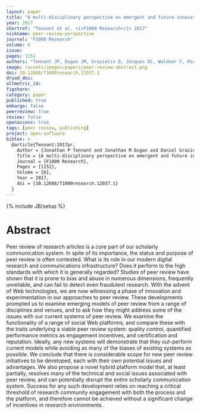 ```yaml
---
layout: paper
title: "A multi-disciplinary perspective on emergent and future innovations in peer review"
year: 2017
shortref: "Tennant et al. <i>F1000 Research</i> 2017"
nickname: peer-review-perspective
journal: "F1000 Research"
volume: 6
issue:
pages: 1151
authors: "Tennant JP, Dugan JM, Graziotin D, Jacques DC, Waldner F, Mietchen D, Elkhatib Y, Collister LB, Pikas CK, Crick T, Masuzzo P, Caravaggi A, Berg DR, Niemeyer KE, Ross-Hellauer T, Mannheimer S, Rigling L, Katz DS, Greshake B, Pacheco-Mendoza J, Fatima N, Poblet M, Isaakidis M, Erwin Irawan D, Renaut S, Madan CR, Matthias L, Nørgaard Kjær J, O'Donnell DP, Neylon C, Kearns S, Selvaraju M, Colomb K"
image: /assets/images/papers/peer-review-abstract.png
doi: 10.12688/f1000research.12037.1
dryad_doi:
altmetric_id:
figshare:
category: paper
published: true
embargo: false
peerreview: true
review: false
openaccess: true
tags: [peer review, publishing]
project: open-software
bibtex: >
  @article{Tennant:2017pr,
    Author = {Jonathan P Tennant and Jonathan M Dugan and Daniel Graziotin and Damien C Jacques and Fran\c{c}ois Waldner and Daniel Mietchen and Yehia Elkhatib and Lauren B.~Collister and Christina K Pikas and Tom Crick and Paola Masuzzo and Anthony Caravaggi and Devin R Berg and Kyle E Niemeyer and Tony Ross-Hellauer and Sara Mannheimer and Lillian Rigling and Daniel S Katz and Bastian Greshake and Josmel Pacheco-Mendoza and Nazeefa Fatima and Marta Poblet and Marios Isaakidis and Dasapta Erwin Irawan and S\'{e}bastien Renaut and Christopher R Madan and Lisa Matthias and Jesper N{\o}rgaard Kj\ae{}r and Daniel Paul O'Donnell and Cameron Neylon and Sarah Kearns and Manojkumar Selvaraju and Julien Colomb},
    Title = {A multi-disciplinary perspective on emergent and future innovations in peer review},
    Journal = {F1000 Research},
    Pages = {1151},
    Volume = {6},
    Year = 2017,
    doi = {10.12688/f1000research.12037.1}
  }
---
```

{% include JB/setup %}

# Abstract

Peer review of research articles is a core part of our scholarly communication system. In spite of its importance, the status and purpose of peer review is often contested. What is its role in our modern digital research and communications infrastructure? Does it perform to the high standards with which it is generally regarded? Studies of peer review have shown that it is prone to bias and abuse in numerous dimensions, frequently unreliable, and can fail to detect even fraudulent research. With the advent of Web technologies, we are now witnessing a phase of innovation and experimentation in our approaches to peer review. These developments prompted us to examine emerging models of peer review from a range of disciplines and venues, and to ask how they might address some of the issues with our current systems of peer review. We examine the functionality of a range of social Web platforms, and compare these with the traits underlying a viable peer review system: quality control, quantified performance metrics as engagement incentives, and certification and reputation. Ideally, any new systems will demonstrate that they out-perform current models while avoiding as many of the biases of existing systems as possible. We conclude that there is considerable scope for new peer review initiatives to be developed, each with their own potential issues and advantages. We also propose a novel hybrid platform model that, at least partially, resolves many of the technical and social issues associated with peer review, and can potentially disrupt the entire scholarly communication system. Success for any such development relies on reaching a critical threshold of research community engagement with both the process and the platform, and therefore cannot be achieved without a significant change of incentives in research environments.
